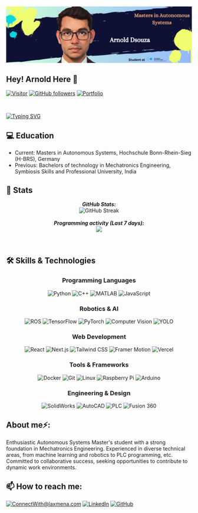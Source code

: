 
![Arnold Dsouza Banner Image](./banner.png)

<h2>Hey! Arnold Here 👋</h2>

[![Visitor](https://visitor-badge.laobi.icu/badge?page_id=Arnold-Dsouza.Arnold-Dsouza)](https://github.com/Arnold-Dsouza)
[![GitHub followers](https://img.shields.io/github/followers/Arnold-Dsouza.svg?style=social&label=Follow)](https://github.com/Arnold-Dsouza?tab=followers)
<a href="https://portfolio-website-arnold-dsouzas-projects.vercel.app/">![Portfolio](https://img.shields.io/badge/Portfolio-FF0000?style=for-the-badge&logo=googlechrome&logoColor=white)</a>


<br>

[![Typing SVG](https://readme-typing-svg.demolab.com?font=Fira+Code&pause=1000&color=81F71D&width=435&lines=Robotics+Engineer+)](https://git.io/typing-svg)
<br>

<h2>💻 Education</h2>

- Current: Masters in Autonomous Systems, Hochschule Bonn-Rhein-Sieg (H-BRS), Germany 
- Previous: Bachelors of technology in Mechatronics Engineering, Symbiosis Skills and Professional University, India


<h2>👀 Stats</h2>
<div>
  <p align="center">
  <b><em>GitHub Stats:</em></b> <br/>
   <img src="https://github-readme-streak-stats.herokuapp.com?user=Arnold-Dsouza&theme=highcontrast" alt="GitHub Streak" /><br/><br/>
  <b><em>Programming activity (Last 7 days):</em></b> <br/>
    <picture>
  <source
    srcset="https://github-readme-stats.vercel.app/api?username=Arnold-Dsouza&show_icons=true&theme=highcontrast"
    media="(prefers-color-scheme: dark)"
  />
  <source
    srcset="https://github-readme-stats.vercel.app/api?username=Arnold-Dsouza&show_icons=true"
    media="(prefers-color-scheme: light), (prefers-color-scheme: no-preference)"
  />
  <img src="https://github-readme-stats.vercel.app/api?username=Arnold-Dsouza&show_icons=true" />
</picture>
  </p>
</div>

<br>

<h2>🛠️ Skills & Technologies</h2>

<div align="center">
  
### Programming Languages

![Python](https://img.shields.io/badge/Python-3776AB?style=for-the-badge&logo=python&logoColor=white)
![C++](https://img.shields.io/badge/C++-00599C?style=for-the-badge&logo=cplusplus&logoColor=white)
![MATLAB](https://img.shields.io/badge/MATLAB-0076A8?style=for-the-badge&logo=mathworks&logoColor=white)
![JavaScript](https://img.shields.io/badge/JavaScript-F7DF1E?style=for-the-badge&logo=javascript&logoColor=black)

### Robotics & AI

![ROS](https://img.shields.io/badge/ROS-22314E?style=for-the-badge&logo=ros&logoColor=white)
![TensorFlow](https://img.shields.io/badge/TensorFlow-FF6F00?style=for-the-badge&logo=tensorflow&logoColor=white)
![PyTorch](https://img.shields.io/badge/PyTorch-EE4C2C?style=for-the-badge&logo=pytorch&logoColor=white)
![Computer Vision](https://img.shields.io/badge/OpenCV-5C3EE8?style=for-the-badge&logo=opencv&logoColor=white)
![YOLO](https://img.shields.io/badge/YOLO-00FFFF?style=for-the-badge&logo=yolo&logoColor=black)

### Web Development

![React](https://img.shields.io/badge/React-61DAFB?style=for-the-badge&logo=react&logoColor=black)
![Next.js](https://img.shields.io/badge/Next.js-000000?style=for-the-badge&logo=next.js&logoColor=white)
![Tailwind CSS](https://img.shields.io/badge/Tailwind_CSS-06B6D4?style=for-the-badge&logo=tailwindcss&logoColor=white)
![Framer Motion](https://img.shields.io/badge/Framer_Motion-0055FF?style=for-the-badge&logo=framer&logoColor=white)
![Vercel](https://img.shields.io/badge/Vercel-000000?style=for-the-badge&logo=vercel&logoColor=white)

### Tools & Frameworks

![Docker](https://img.shields.io/badge/Docker-2496ED?style=for-the-badge&logo=docker&logoColor=white)
![Git](https://img.shields.io/badge/Git-F05032?style=for-the-badge&logo=git&logoColor=white)
![Linux](https://img.shields.io/badge/Linux-FCC624?style=for-the-badge&logo=linux&logoColor=black)
![Raspberry Pi](https://img.shields.io/badge/Raspberry_Pi-A22846?style=for-the-badge&logo=raspberrypi&logoColor=white)
![Arduino](https://img.shields.io/badge/Arduino-00979D?style=for-the-badge&logo=arduino&logoColor=white)

### Engineering & Design

![SolidWorks](https://img.shields.io/badge/SolidWorks-FF0000?style=for-the-badge&logo=dassaultsystemes&logoColor=white)
![AutoCAD](https://img.shields.io/badge/AutoCAD-0696D7?style=for-the-badge&logo=autodesk&logoColor=white)
![PLC](https://img.shields.io/badge/PLC_Programming-1769FF?style=for-the-badge&logo=siemens&logoColor=white)
![Fusion 360](https://img.shields.io/badge/Fusion_360-FF6F00?style=for-the-badge&logo=autodesk&logoColor=white)


</div>

<h2> About me⚡:</h2>

Enthusiastic Autonomous Systems Master's student with a strong foundation in Mechatronics Engineering. Experienced in diverse technical areas, from machine learning and robotics to PLC programming, etc. Committed to collaborative success, seeking opportunities to contribute to dynamic work environments.


<h2>📫 How to reach me:</h2>

<a href="mailto:arnolddsouza1999@gmail.com">![ConnectWith@laxmena.com](https://img.shields.io/badge/Gmail-D14836?style=for-the-badge&logo=gmail&logoColor=white)</a> <a href="linkedin.com/in/arnold-dsouza-a169b8195">![LinkedIn](https://img.shields.io/badge/LinkedIn-0077B5?style=for-the-badge&logo=linkedin&logoColor=white)</a> <a href="https://github.com/Arnold-Dsouza">![GitHub](https://img.shields.io/badge/GitHub-181717?style=for-the-badge&logo=github&logoColor=white)</a> 
